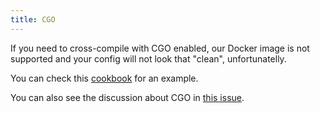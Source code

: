 ```yaml
---
title: CGO
---
```


If you need to cross-compile with CGO enabled, our Docker image is not
supported and your config will not look that "clean", unfortunatelly.

You can check this [cookbook](/cookbooks/cgo-and-crosscompiling) for an
example.

You can also see the discussion about CGO in
[this issue](https://github.com/goreleaser/goreleaser/issues/708).

